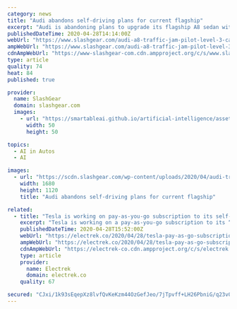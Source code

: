 ```yaml
---
category: news
title: "Audi abandons self-driving plans for current flagship"
excerpt: "Audi is abandoning plans to upgrade its flagship A8 sedan with Level 3 autonomous driving, blaming patchy legislation rather than technological shortcomings for the decision. Announced back in"
publishedDateTime: 2020-04-28T14:14:00Z
webUrl: "https://www.slashgear.com/audi-a8-traffic-jam-pilot-level-3-cancelled-tech-self-driving-legislations-28618493/"
ampWebUrl: "https://www.slashgear.com/audi-a8-traffic-jam-pilot-level-3-cancelled-tech-self-driving-legislations-28618493/amp/"
cdnAmpWebUrl: "https://www-slashgear-com.cdn.ampproject.org/c/s/www.slashgear.com/audi-a8-traffic-jam-pilot-level-3-cancelled-tech-self-driving-legislations-28618493/amp/"
type: article
quality: 74
heat: 84
published: true

provider:
  name: SlashGear
  domain: slashgear.com
  images:
    - url: "https://smartableai.github.io/artificial-intelligence/assets/images/organizations/slashgear.com-50x50.jpg"
      width: 50
      height: 50

topics:
  - AI in Autos
  - AI

images:
  - url: "https://scdn.slashgear.com/wp-content/uploads/2020/04/audi-traffic-assist-pilot-1.jpg"
    width: 1680
    height: 1120
    title: "Audi abandons self-driving plans for current flagship"

related:
  - title: "Tesla is working on pay-as-you-go subscription to its self-driving package"
    excerpt: "Tesla is working on a pay-as-you-go subscription to its “Full Self-Driving Capability” package in order to make its features more accessible. There are several things about how Tesla is approaching self-driving technology that makes it different from the rest of the auto industry and tech companies developing the technology."
    publishedDateTime: 2020-04-28T15:52:00Z
    webUrl: "https://electrek.co/2020/04/28/tesla-pay-as-go-subscription-self-driving-package/"
    ampWebUrl: "https://electrek.co/2020/04/28/tesla-pay-as-go-subscription-self-driving-package/amp/"
    cdnAmpWebUrl: "https://electrek-co.cdn.ampproject.org/c/s/electrek.co/2020/04/28/tesla-pay-as-go-subscription-self-driving-package/amp/"
    type: article
    provider:
      name: Electrek
      domain: electrek.co
    quality: 67

secured: "CJxi/1k93sEqepXz8lvfQvKeKzm44OzGefJeo/7jTpvff+LH26PbniG/q23v0bidjq7ESZIv4Rh2q18fecfyrsE6irNyTDZSQkN7blrVVcjgagA+z+LHdEOHxUxdED8t4o/j3Z0/Xnj93IRh5YoeikLm3N0Z9PMyCUtF2NPf7EipkcbZCTEOzrL3PPwRwVUqmQiREnl8yqMunc36jOy03AbWIFSM2/4SO6KRHJKbGK/oKJT93xxXg6jUJhByyZojB4XpRK9f7xEKDeM8f3lxSeylVNRRmMbHAku6vs/Rb1evntk2ybHDrCMZmvMQdnJRog7MlTfnlNZObP/OgBnRB+l3Ovv3lc8msxGeTwPO8BqBMQHR/JkZNJj9olIcnjxnTIid+9gTlMXV7Vj0l6yoOXJCfaOaz5L7QzJeX9qExtAIFK5v05XyZDrMmj5eeZ8MnjkGpBDvMdqZaYa02sQFbcdsrYA7oPtgS+OBGUR6Qg8=;OQUvSsZlYEplflWqbcS5KQ=="
---
```


